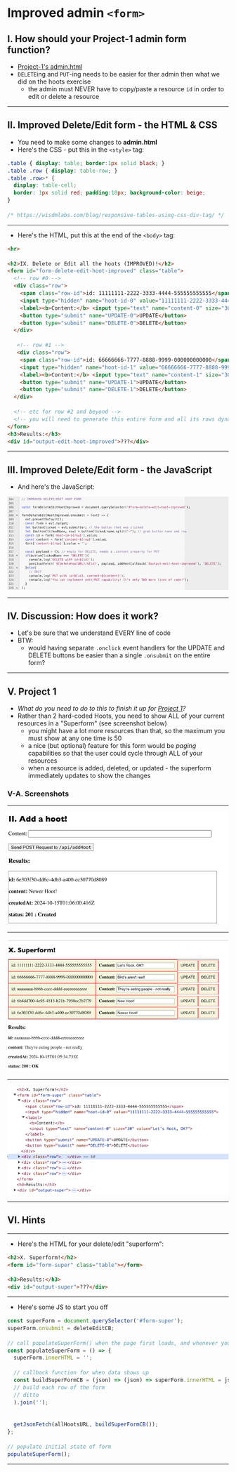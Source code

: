 # Improved admin `<form>`


## I. How should your Project-1 admin form function?
- [Project-1's admin.html](./project-1.md#v-g-adminhtml)
- `DELETE`ing and `PUT`-ing needs to be easier for ther admin then what we did on the hoots exercise
  - the admin must NEVER have to copy/paste a resource `id` in order to edit or delete a resource
 
---

## II. Improved Delete/Edit form - the HTML & CSS
- You need to make some changes to **admin.html**
- Here's the CSS - put this in the `<style>` tag:
  
```css
.table { display: table; border:1px solid black; } 
.table .row { display: table-row; }
.table .row>* {
  display: table-cell;
  border: 1px solid red; padding:10px; background-color: beige;
}

/* https://wisdmlabs.com/blog/responsive-tables-using-css-div-tag/ */
```

---

- Here's the HTML, put this at the end of the `<body>` tag:

```html
<hr>

<h2>IX. Delete or Edit all the hoots (IMPROVED)!</h2>
<form id="form-delete-edit-hoot-improved" class="table">
  <!-- row #0 -->
  <div class="row">
    <span class="row-id">id: 11111111-2222-3333-4444-555555555555</span>
    <input type="hidden" name="hoot-id-0" value="11111111-2222-3333-4444-555555555555">
    <label><b>Content:</b> <input type="text" name="content-0" size="30" value="Let's Rock!"></label>
    <button type="submit" name="UPDATE-0">UPDATE</button>
    <button type="submit" name="DELETE-0">DELETE</button> 
  </div>

   <!-- row #1 -->
   <div class="row">
    <span class="row-id">id: 66666666-7777-8888-9999-000000000000</span>
    <input type="hidden" name="hoot-id-1" value="66666666-7777-8888-9999-000000000000">
    <label><b>Content:</b> <input type="text" name="content-1" size="30" value="Bird's aren't real!"></label>
    <button type="submit" name="UPDATE-1">UPDATE</button>
    <button type="submit" name="DELETE-1">DELETE</button> 
  </div>

  <!-- etc for row #2 and beyond -->
  <!-- you will need to generate this entire form and all its rows dynamically, with JS! -->
</form>
<h3>Results:</h3>
<div id="output-edit-hoot-improved">???</div>
```

---

## III. Improved Delete/Edit form - the JavaScript

- And here's the JavaScript:

![screenshot](_images/p1-6.png)

---

## IV. Discussion: How does it work?
- Let's be sure that we understand EVERY line of code
- BTW:
  - would having separate `.onclick` event handlers for the UPDATE and DELETE buttons be easier than a single `.onsubmit` on the entire form?

---

## V. Project 1
- *What do you need to do to this to finish it up for [Project 1](project-1.md)?*
- Rather than 2 hard-coded Hoots, you need to show ALL of your current resources in a "Superform" (see screenshot below)
  - you might have a lot more resources than that, so the maximum you must show at any one time is 50
  - a nice (but optional) feature for this form would be *paging* capabilities so that the user could cycle through ALL of your resources
  - when a resource is added, deleted, or updated -  the superform immediately updates to show the changes


### V-A. Screenshots

---

![screenshot](_images/p1-8.png)

---

![screenshot](_images/p1-7.png)

---

![screenshot](_images/p1-9.png)

---

## VI. Hints

---

- Here's the HTML for your delete/edit "superform":

```html
<h2>X. Superform!</h2>
<form id="form-super" class="table"></form>

<h3>Results:</h3>
<div id="output-super">???</div>
```

---

- Here's some JS to start you off

```js
const superForm = document.querySelector('#form-super');
superForm.onsubmit = deleteEditCB;

// call populateSuperForm() when the page first loads, and whenever your server data changes (from DELETE, POST, PUT) 
const populateSuperForm = () => {
  superForm.innerHTML = '';

  // callback function for when data shows up
  const buildSuperFormCB = (json) => (json) => superForm.innerHTML = json.map(...
  // build each row of the form
  // ditto
  ).join('');

  
  getJsonFetch(allHootsURL, buildSuperFormCB());
};

// populate initial state of form
populateSuperForm();
```

---
